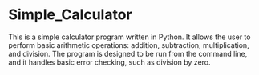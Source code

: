 # Simple_Calculator
This is a simple calculator program written in Python. It allows the user to perform basic arithmetic operations: addition, subtraction, multiplication, and division. The program is designed to be run from the command line, and it handles basic error checking, such as division by zero.
